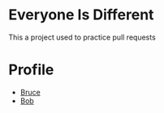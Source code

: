 # Everyone Is Different
This a project used to practice pull requests

# Profile
- [Bruce](https://github.com/l2lam/everyone-is-different/blob/main/About%20Bruce.md)
- [Bob](https://github.com/l2lam/everyone-is-different/blob/main/About%20Bob.md)
